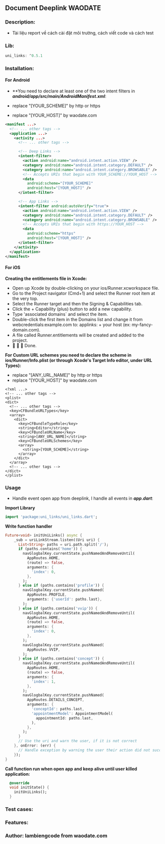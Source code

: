 ## Document Deeplink WAODATE

### Description:
- Tài liệu report về cách cài đặt môi trường, cách viết code và cách test

### Lib:

```dart
uni_links: ^0.5.1
```

### Installation:

#### For Android

- **You need to declare at least one of the two intent filters in ***android/app/src/main/AndroidManifest.xml***:

- replace "[YOUR_SCHEME]" by http or https
- replace "[YOUR_HOST]" by waodate.com

```xml
<manifest ...>
  <!-- ... other tags -->
  <application ...>
    <activity ...>
      <!-- ... other tags -->

      <!-- Deep Links -->
      <intent-filter>
        <action android:name="android.intent.action.VIEW" />
        <category android:name="android.intent.category.DEFAULT" />
        <category android:name="android.intent.category.BROWSABLE" />
        <!-- Accepts URIs that begin with YOUR_SCHEME://YOUR_HOST -->
        <data
          android:scheme="[YOUR_SCHEME]"
          android:host="[YOUR_HOST]" />
      </intent-filter>

      <!-- App Links -->
      <intent-filter android:autoVerify="true">
        <action android:name="android.intent.action.VIEW" />
        <category android:name="android.intent.category.DEFAULT" />
        <category android:name="android.intent.category.BROWSABLE" />
        <!-- Accepts URIs that begin with https://YOUR_HOST -->
        <data
          android:scheme="https"
          android:host="[YOUR_HOST]" />
      </intent-filter>
    </activity>
  </application>
</manifest>
```

#### For iOS

**Creating the entitlements file in Xcode:**

- Open up Xcode by double-clicking on your ios/Runner.xcworkspace file.
- Go to the Project navigator (Cmd+1) and select the Runner root item at the very top.
- Select the Runner target and then the Signing & Capabilities tab.
- Click the + Capability (plus) button to add a new capability.
- Type 'associated domains` and select the item.
- Double-click the first item in the Domains list and change it from webcredentials:example.com to: applinks: + your host (ex: my-fancy-domain.com).
- A file called Runner.entitlements will be created and added to the project.
- :rocket: :rocket: :rocket: Done.

**For Custom URL schemes you need to declare the scheme in ios/Runner/Info.plist (or through Xcode's Target Info editor, under URL Types):**

- replace "[ANY_URL_NAME]" by http or https
- replace "[YOUR_HOST]" by waodate.com

```plist
<?xml ...>
<!-- ... other tags -->
<plist>
<dict>
  <!-- ... other tags -->
  <key>CFBundleURLTypes</key>
  <array>
    <dict>
      <key>CFBundleTypeRole</key>
      <string>Editor</string>
      <key>CFBundleURLName</key>
      <string>[ANY_URL_NAME]</string>
      <key>CFBundleURLSchemes</key>
      <array>
        <string>[YOUR_SCHEME]</string>
      </array>
    </dict>
  </array>
  <!-- ... other tags -->
</dict>
</plist>
```

### Usage

- Handle event open app from deeplink, I handle all events in ***app.dart***:

**Import Library**

```dart
import 'package:uni_links/uni_links.dart';
```

**Write function handler**

```dart
Future<void> initUniLinks() async {
    _sub = uriLinkStream.listen((Uri uri) {
      List<String> paths = uri.path.split('/');
      if (paths.contains('home')) {
        navGlogbalKey.currentState.pushNamedAndRemoveUntil(
          AppRoutes.HOME,
          (route) => false,
          arguments: {
            'index': 0,
          },
        );
      } else if (paths.contains('profile')) {
        navGlogbalKey.currentState.pushNamed(
          AppRoutes.PROFILE,
          arguments: {'userId': paths.last},
        );
      } else if (paths.contains('vvip')) {
        navGlogbalKey.currentState.pushNamedAndRemoveUntil(
          AppRoutes.HOME,
          (route) => false,
          arguments: {
            'index': 0,
          },
        );
        navGlogbalKey.currentState.pushNamed(
          AppRoutes.VVIP,
        );
      } else if (paths.contains('concept')) {
        navGlogbalKey.currentState.pushNamedAndRemoveUntil(
          AppRoutes.HOME,
          (route) => false,
          arguments: {
            'index': 1,
          },
        );
        navGlogbalKey.currentState.pushNamed(
          AppRoutes.DETAILS_CONCEPT,
          arguments: {
            'conceptId': paths.last,
            'appointmentModel': AppointmentModel(
              appointmentId: paths.last,
            ),
          },
        );
      }
      // Use the uri and warn the user, if it is not correct
    }, onError: (err) {
      // Handle exception by warning the user their action did not succeed
    });
}
```

**Call function run when open app and keep alive until user killed application:**

```dart
  @override
  void initState() {
    initUniLinks();
  }
```

### Test cases:

### Features:

### Author: lambiengcode from waodate.com